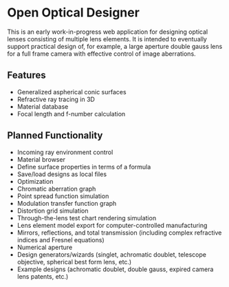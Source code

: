# Open Optical Designer

This is an early work-in-progress web application for
designing optical lenses consisting of multiple lens elements.
It is intended to eventually support practical design of, for
example, a large aperture double gauss lens for a full frame camera with
effective control of image aberrations.

## Features

* Generalized aspherical conic surfaces
* Refractive ray tracing in 3D
* Material database
* Focal length and f-number calculation

## Planned Functionality

* Incoming ray environment control
* Material browser
* Define surface properties in terms of a formula
* Save/load designs as local files
* Optimization
* Chromatic aberration graph
* Point spread function simulation
* Modulation transfer function graph
* Distortion grid simulation
* Through-the-lens test chart rendering simulation
* Lens element model export for computer-controlled manufacturing
* Mirrors, reflections, and total transmission (including complex refractive indices and Fresnel equations)
* Numerical aperture
* Design generators/wizards (singlet, achromatic doublet, telescope objective, spherical best form lens, etc.)
* Example designs (achromatic doublet, double gauss, expired camera lens patents, etc.)

